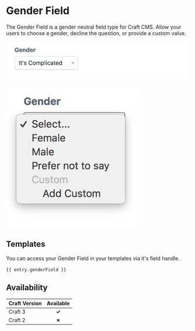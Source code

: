 # Gender Field

The Gender Field is a gender neutral field type for Craft CMS. Allow your users to choose a gender, decline the question, or provide a custom value.

![Gender Neutral Field](./../images/fields/sprout-gender-field.png)

![Gender Neutral Field](./../images/fields/sprout-gender-field-dropdown.png)

## Templates

You can access your Gender Field in your templates via it's field handle. 

``` twig
{{ entry.genderField }}
```

## Availability

| Craft Version | Available |
|:------------- |:---------:|
| Craft 3       | **✓** |
| Craft 2       | **✗** |
